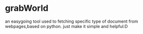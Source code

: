 # grabWorld
an easygoing tool used to fetching specific type of document from webpages,based on python. just make it simple and helpful:D
